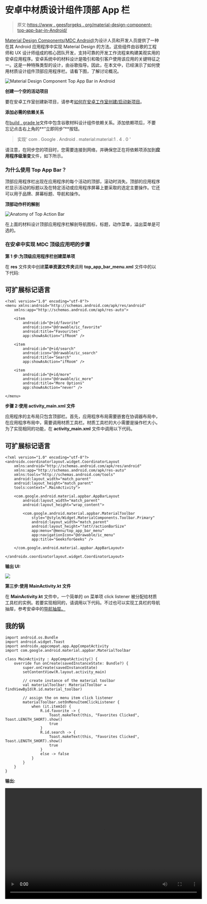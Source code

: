 # 安卓中材质设计组件顶部 App 栏

> 原文:[https://www . geesforgeks . org/material-design-component-top-app-bar-in-Android/](https://www.geeksforgeeks.org/material-design-component-top-app-bar-in-android/)

[Material Design Components(MDC Android)](https://www.geeksforgeeks.org/introduction-to-material-design-in-android/)为设计人员和开发人员提供了一种在其 Android 应用程序中实现 Material Design 的方法。这些组件由谷歌的工程师和 UX 设计师组成的核心团队开发，支持可靠的开发工作流程来构建美观实用的安卓应用程序。安卓系统中的材料设计是吸引和吸引客户使用该应用的关键特征之一。这是一种特殊类型的设计，由谷歌指导。因此，在本文中，已经演示了如何使用材质设计组件顶部应用程序栏。请看下图，了解讨论概况。

![Material Design Component Top App Bar in Android](img/f8b5feb9fdcc02a4bc871301e1f862bc.png)

**创建一个空的活动项目**

要在安卓工作室创建新项目，请参考[如何在安卓工作室创建/启动新项目](https://www.geeksforgeeks.org/android-how-to-create-start-a-new-project-in-android-studio/)。

**添加必需的依赖关系**

在[build . grade le](https://www.geeksforgeeks.org/android-build-gradle/)文件中包含谷歌材料设计组件依赖关系。添加依赖项后，不要忘记点击右上角的**“立即同步”**按钮。

> 实现' com . Google . Android . material:material:1 . 4 . 0 '

请注意，在同步您的项目时，您需要连接到网络，并确保您正在将依赖项添加到**应用程序级渐变**文件，如下所示。

### **为什么使用 Top App Bar？**

顶部应用程序栏出现在应用程序的每个活动的顶部，滚动时消失。顶部的应用程序栏显示活动的标题以及在特定活动或应用程序屏幕上要采取的选定主要操作。它还可以用于品牌、屏幕标题、导航和操作。

**顶部动作杆的解剖**

![Anatomy of Top Action Bar](img/c90d604ac36de7700f244d5f44c5e785.png)

在上面的材料设计顶部应用程序栏解剖导航图标，标题，动作菜单，溢出菜单是可选的。

### **在安卓中实现 MDC 顶级应用吧的步骤**

**第 1 步:为顶级应用程序栏创建菜单项**

在 **res** 文件夹中创建**菜单资源文件夹**调用 **top_app_bar_menu.xml** 文件中的以下代码:

## 可扩展标记语言

```
<?xml version="1.0" encoding="utf-8"?>
<menu xmlns:android="http://schemas.android.com/apk/res/android"
    xmlns:app="http://schemas.android.com/apk/res-auto">

    <item
        android:id="@+id/favorite"
        android:icon="@drawable/ic_favorite"
        android:title="Favourites"
        app:showAsAction="ifRoom" />

    <item
        android:id="@+id/search"
        android:icon="@drawable/ic_search"
        android:title="Search"
        app:showAsAction="ifRoom" />

    <item
        android:id="@+id/more"
        android:icon="@drawable/ic_more"
        android:title="More Options"
        app:showAsAction="never" />

</menu>
```

**步骤 2:使用 activity_main.xml 文件**

应用程序的主布局只包含顶部栏。首先，应用程序布局需要嵌套在协调器布局中，在应用程序布局中，需要调用材质工具栏。材质工具栏的大小需要是操作栏大小。为了实现相同的功能，在 **activity_main.xml** 文件中调用以下代码。

## 可扩展标记语言

```
<?xml version="1.0" encoding="utf-8"?>
<androidx.coordinatorlayout.widget.CoordinatorLayout 
    xmlns:android="http://schemas.android.com/apk/res/android"
    xmlns:app="http://schemas.android.com/apk/res-auto"
    xmlns:tools="http://schemas.android.com/tools"
    android:layout_width="match_parent"
    android:layout_height="match_parent"
    tools:context=".MainActivity">

    <com.google.android.material.appbar.AppBarLayout
        android:layout_width="match_parent"
        android:layout_height="wrap_content">

        <com.google.android.material.appbar.MaterialToolbar
            style="@style/Widget.MaterialComponents.Toolbar.Primary"
            android:layout_width="match_parent"
            android:layout_height="?attr/actionBarSize"
            app:menu="@menu/top_app_bar_menu"
            app:navigationIcon="@drawable/ic_menu"
            app:title="GeeksforGeeks" />

    </com.google.android.material.appbar.AppBarLayout>

</androidx.coordinatorlayout.widget.CoordinatorLayout>
```

**输出 UI:**

![](img/41e9a790610bc7d52b95d2b1343cefa2.png)

**第三步:使用 MainActivity.kt 文件**

在 **MainActivity.kt** 文件中，一个简单的 on 菜单项 click listener 被分配给材质工具栏的实例。若要实现相同的，请调用以下代码。不过也可以实现工具栏的导航抽屉，参考安卓中的[导航抽屉。](https://www.geeksforgeeks.org/navigation-drawer-in-android/)

## 我的锅

```
import android.os.Bundle
import android.widget.Toast
import androidx.appcompat.app.AppCompatActivity
import com.google.android.material.appbar.MaterialToolbar

class MainActivity : AppCompatActivity() {
    override fun onCreate(savedInstanceState: Bundle?) {
        super.onCreate(savedInstanceState)
        setContentView(R.layout.activity_main)

        // create instance of the material toolbar
        val materialToolbar: MaterialToolbar = findViewById(R.id.material_toolbar)

        // assign the on menu item click listener
        materialToolbar.setOnMenuItemClickListener {
            when (it.itemId) {
                R.id.favorite -> {
                    Toast.makeText(this, "Favorites Clicked", Toast.LENGTH_SHORT).show()
                    true
                }
                R.id.search -> {
                    Toast.makeText(this, "Favorites Clicked", Toast.LENGTH_SHORT).show()
                    true
                }
                else -> false
            }
        }
    }
}
```

**输出:**

<video class="wp-video-shortcode" id="video-692751-1" width="640" height="360" preload="metadata" controls=""><source type="video/mp4" src="https://media.geeksforgeeks.org/wp-content/uploads/20211001193554/Untitled.mp4?_=1">[https://media.geeksforgeeks.org/wp-content/uploads/20211001193554/Untitled.mp4](https://media.geeksforgeeks.org/wp-content/uploads/20211001193554/Untitled.mp4)</video>